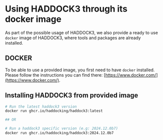 # Using HADDOCK3 through its docker image

As part of the possible usage of HADDOCK3, we also provide a ready to use `docker` image of HADDOCK3, where tools and packages are already installed.

## DOCKER

To be able to use a provided image, you first need to have `docker` installed.
Please follow the instructions you can find there: [https://www.docker.com/](https://www.docker.com/).


## Installing HADDOCK3 from provided image

```bash
# Run the latest haddock3 version
docker run ghcr.io/haddocking/haddock3:latest

## OR

# Run a haddock3 specific version (e.g: 2024.12.0b7)
docker run ghcr.io/haddocking/haddock3:2024.12.0b7
```
